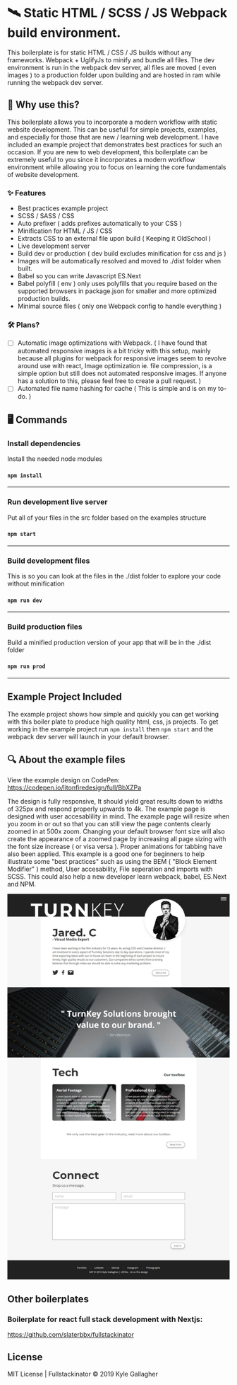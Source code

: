 # 🛰️ Static HTML / SCSS / JS Webpack build environment.
This boilerplate is for static HTML / CSS / JS builds without any frameworks. Webpack + UglifyJs to minify and bundle all files. The dev environment is run in the webpack dev server, all files are moved ( even images ) to a production folder upon building and are hosted in ram while running the webpack dev server.  

## 🤔 Why use this?
This boilerplate allows you to incorporate a modern workflow with static website development. This can be usefull for simple projects, examples, and especially for those that are new / learning web development. I have included an example project that demonstrates best practices for such an occasion. If you are new to web development, this boilerplate can be extremely useful to you since it incorporates a modern workflow environment while allowing you to focus on learning the core fundamentals of website development.

### ✨ Features
- Best practices example project
- SCSS / SASS / CSS
- Auto prefixer ( adds prefixes automatically to your CSS )
- Minification for HTML / JS / CSS
- Extracts CSS to an external file upon build ( Keeping it OldSchool )
- Live development server
- Build dev or production ( dev build excludes minification for css and js )
- Images will be automatically resolved and moved to ./dist folder when built.
- Babel so you can write Javascript ES.Next
- Babel polyfill ( env ) only uses polyfills that you require based on the supported browsers in package.json for smaller and more optimized production builds.
- Minimal source files ( only one Webpack config to handle everything )

### 🛠 Plans?

- [ ] Automatic image optimizations with Webpack. ( I have found that automated responsive images is a bit tricky with this setup, mainly because all plugins for webpack for responsive images seem to revolve around use with react, Image optimization ie. file compression, is a simple option but still does not automated responsive images. If anyone has a solution to this, please feel free to create a pull request. )
- [ ] Automated file name hashing for cache ( This is simple and is on my to-do. )

## 🖥️ Commands

### Install dependencies
Install the needed node modules<br>
#### `npm install`
--------------------------------------

### Run development live server
Put all of your files in the src folder based on the examples structure<br>
#### `npm start`
--------------------------------------

### Build development files
This is so you can look at the files in the ./dist folder to explore your code without minification<br>
#### `npm run dev`
--------------------------------------

### Build production files
Build a minified production version of your app that will be in the ./dist folder<br>
#### `npm run prod`
--------------------------------------

## Example Project Included
The example project shows how simple and quickly you can get working with this boiler plate to produce high quality html, css, js projects. To get working in the example project run `npm install` then `npm start` and the webpack dev server will launch in your default browser.

## 🔍 About the example files
View the example design on CodePen: https://codepen.io/litonfiredesign/full/BbXZPa<br>

The design is fully responsive, It should yield great results down to widths of 325px and respond properly upwards to 4k. The example page is designed with user accesablility in mind. The example page will resize when you zoom in or out so that you can still view the page contents clearly zoomed in at 500x zoom. Changing your default browser font size will also create the appearance of a zoomed page by increasing all page sizing with the font size increase ( or visa versa ). Proper animations for tabbing have also been applied. This example is a good one for beginners to help illustrate some "best practices" such as using the BEM ( "Block Element Modifier" ) method, User accesability, File seperation and imports with SCSS. This could also help a new developer learn webpack, babel, ES.Next and NPM.

![Webpack html, css, js Boilerplate](example.jpg)

## Other boilerplates  
### Boilerplate for react full stack development with Nextjs:
https://github.com/slaterbbx/fullstackinator


## License
MIT License | Fullstackinator © 2019 Kyle Gallagher
